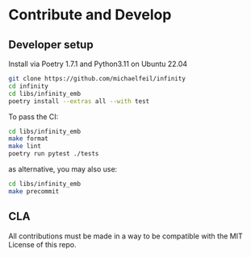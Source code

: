 # Contribute and Develop

## Developer setup

Install via Poetry 1.7.1 and Python3.11 on Ubuntu 22.04
```bash
git clone https://github.com/michaelfeil/infinity
cd infinity
cd libs/infinity_emb
poetry install --extras all --with test
```

To pass the CI:
```bash
cd libs/infinity_emb
make format
make lint
poetry run pytest ./tests
```
as alternative, you may also use:
```bash
cd libs/infinity_emb
make precommit
```

## CLA
All contributions must be made in a way to be compatible with the MIT License of this repo. 